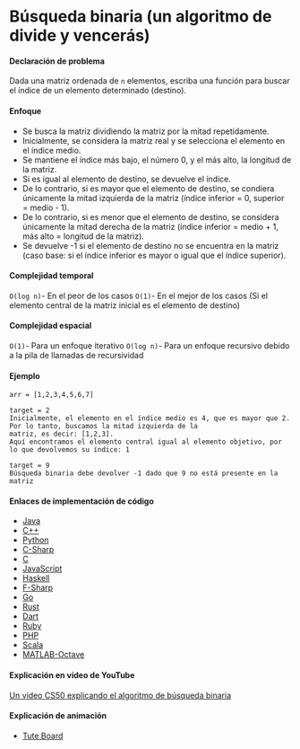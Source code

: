 # Búsqueda binaria (un algoritmo de divide y vencerás)

#### Declaración de problema

Dada una matriz ordenada de `n` elementos, escriba una función para buscar el índice de un elemento determinado (destino).

#### Enfoque

- Se busca la matriz dividiendo la matriz por la mitad repetidamente.
- Inicialmente, se considera la matriz real y se selecciona el elemento en el índice medio.
- Se mantiene el índice más bajo, el número 0, y el más alto, la longitud de la matriz.
- Si es igual al elemento de destino, se devuelve el índice.
- De lo contrario, si es mayor que el elemento de destino, se condiera únicamente la mitad izquierda de la matriz (índice inferior = 0, superior = medio - 1).
- De lo contrario, si es menor que el elemento de destino, se considera únicamente la mitad derecha de la matriz (índice inferior = medio + 1, más alto = longitud de la matriz).
- Se devuelve -1 si el elemento de destino no se encuentra en la matriz (caso base: si el índice inferior es mayor o igual que el índice superior).

#### Complejidad temporal

`O(log n)`- En el peor de los casos
`O(1)`- En el mejor de los casos (Si el elemento central de la matriz inicial es el elemento de destino)

#### Complejidad espacial

`O(1)`- Para un enfoque iterativo
`O(log n)`- Para un enfoque recursivo debido a la pila de llamadas de recursividad

#### Ejemplo

```
arr = [1,2,3,4,5,6,7]  

target = 2
Inicialmente, el elemento en el índice medio es 4, que es mayor que 2. Por lo tanto, buscamos la mitad izquierda de la
matriz, es decir: [1,2,3].
Aquí encontramos el elemento central igual al elemento objetivo, por lo que devolvemos su índice: 1

target = 9
Búsqueda binaria debe devolver -1 dado que 9 no está presente en la matriz
```

#### Enlaces de implementación de código

- [Java](https://github.com/TheAlgorithms/Java/blob/master/src/main/java/com/thealgorithms/searches/BinarySearch.java)
- [C++](https://github.com/TheAlgorithms/C-Plus-Plus/blob/master/Search/Binary%20Search.cpp)
- [Python](https://github.com/TheAlgorithms/Python/blob/master/searches/binary_search.py)
- [C-Sharp](https://github.com/TheAlgorithms/C-Sharp/blob/master/Algorithms/Search/BinarySearcher.cs)
- [C](https://github.com/TheAlgorithms/C/blob/master/searching/Binary_Search.c)
- [JavaScript](https://github.com/TheAlgorithms/Javascript/blob/master/Search/BinarySearch.js)
- [Haskell](https://github.com/TheAlgorithms/Haskell/blob/master/src/Misc/BinarySearch.hs)
- [F-Sharp](https://github.com/TheAlgorithms/F-Sharp/blob/main/Algorithms/Search/BinarySearch.fs)
- [Go](https://github.com/TheAlgorithms/Go/blob/master/searches/binarysearch.go)
- [Rust](https://github.com/TheAlgorithms/Rust/blob/master/src/searching/binary_search.rs)
- [Dart](https://github.com/TheAlgorithms/Dart/blob/master/search/binary_Search.dart)
- [Ruby](https://github.com/TheAlgorithms/Ruby/blob/master/Searches/binary_search.rb)
- [PHP](https://github.com/TheAlgorithms/PHP/blob/master/searches/binary_search.php)
- [Scala](https://github.com/TheAlgorithms/Scala/blob/master/src/main/scala/Search/BinarySearch.scala)
- [MATLAB-Octave](https://github.com/TheAlgorithms/MATLAB-Octave/blob/master/algorithms/Searching/binary_search.m)

#### Explicación en vídeo de YouTube

[Un vídeo CS50 explicando el algoritmo de búsqueda binaria](https://www.youtube.com/watch?v=5xlIPT1FRcA)

#### Explicación de animación

- [Tute Board](https://boardhub.github.io/tute/?wd=binarySearchAlgo2)
